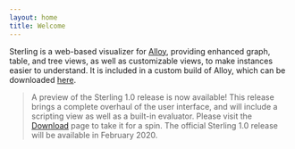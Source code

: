```yaml
---
layout: home
title: Welcome
---
```


Sterling is a web-based visualizer for [Alloy](http://alloytools.org), providing 
enhanced graph, table, and tree views, as well as customizable views, to make 
instances easier to understand. It is included in a custom build of Alloy, 
which can be downloaded [here](download.md).

> A preview of the Sterling 1.0 release is now available! This release brings
> a complete overhaul of the user interface, and will include a scripting view
> as well as a built-in evaluator. Please visit the [Download](download.md) page
> to take it for a spin. The official Sterling 1.0 release will be available in
> February 2020.

